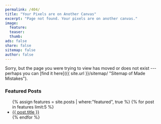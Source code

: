 ```yaml
---
permalink: /404/
title: "Your Pixels are on Another Canvas"
excerpt: "Page not found. Your pixels are on another canvas."
image:
  feature:
  teaser:
  thumb:
ads: false
share: false
sitemap: false
author: false
---
```


Sorry, but the page you were trying to view has moved or does not exist --- perhaps you can [find it here]({{ site.url }}/sitemap/ "Sitemap of Made Mistakes").

### Featured Posts

<ul class="fl">
{% assign features = site.posts | where:"featured", true %}
{% for post in features limit:5 %}
  <li><a href="{{ site.url }}{{ post.url }}">{{ post.title }}</a></li>
{% endfor %}
</ul>

<script type="text/javascript">
  var GOOG_FIXURL_LANG = 'en';
  var GOOG_FIXURL_SITE = '{{ site.url }}'
</script>
<script type="text/javascript" src="https://linkhelp.clients.google.com/tbproxy/lh/wm/fixurl.js"></script>
